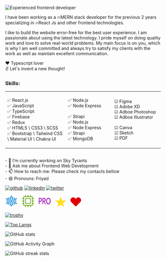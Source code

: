 ![Experienced frontend developer](https://pbs.twimg.com/profile_banners/1568602333617213441/1663051811/1500x500)

I have been working as a 🔥MERN stack developer for the previous 2 years specializing in 🔥React Js and other frontend technologies. 

I like to build the website error-free for the best user experience. I am passionate about using the latest technology. I pride myself on doing quality work and love to solve real-world problems. My main focus is on you, which is why I am well committed and always try to satisfy my clients with the work as well as maintain excellent communication. 

❤ Typescript lover<br/>
✌ Let's invent a new thought!


### Skills:
<table border="0">
 <tr>
    <td>
     <br/>
        ✅ React.js<br/>
        ✅ JavaScript<br/>
        ✅ TypeScript<br/>
        ✅ Firebase<br/>
        ✅ Redux<br/>
        ✅ HTML5 \ CSS3 \ SCSS<br/>
        ✅ Bootstrap \ Tailwind CSS \ Material UI \ Chakra UI <br/><br/>
  </td>
  <td>
   <br/>
       ✅ Node.js<br/>
       ✅ Node Express
   &nbsp;&nbsp;&nbsp;&nbsp;&nbsp;&nbsp;&nbsp;&nbsp;&nbsp;&nbsp;&nbsp;&nbsp;&nbsp;&nbsp;&nbsp;&nbsp;&nbsp;&nbsp;&nbsp;&nbsp;&nbsp;&nbsp;&nbsp;&nbsp;<br/>
       ✅ Strapi <br/>
       ✅ Node.js<br/>
       ✅ Node Express<br/>
       ✅ Strapi <br/>
       ✅ MongoDB<br/>
   <br/>
  </td>
  <td>
   <br/>
       ☑ Figma<br/>
       ☑ Adobe XD<br/>
       ☑ Adboe Photoshop<br/>
       ☑ Adboe Illustrator
   &nbsp;&nbsp;&nbsp;&nbsp;&nbsp;&nbsp;&nbsp;&nbsp;&nbsp;&nbsp;&nbsp;&nbsp;&nbsp;&nbsp;&nbsp;&nbsp;&nbsp;&nbsp;&nbsp;&nbsp;&nbsp;&nbsp;&nbsp;&nbsp;<br/>
       ☑ Canva<br/>
       ☑ Sketch<br/>
       ☑ PDF<br/>
   <br/>
  </td>  
 </tr>
</table>


<br/>
- 🔭 I’m currently working on Sky Tyrants <br/>
- 💬 Ask me about Frontend Web Development <br/>
- 📫 How to reach me: Please check my contacts bellow <br/>
- 😄 Pronouns: Friyad <br/>


[<img src='https://cdn.jsdelivr.net/npm/simple-icons@3.0.1/icons/github.svg' alt='github' height='40'>](https://github.com/friyad)
[<img src='https://cdn.jsdelivr.net/npm/simple-icons@3.0.1/icons/linkedin.svg' alt='linkedin' height='40'>](https://www.linkedin.com/in/riyadhossain2004/)
[<img src='https://cdn.jsdelivr.net/npm/simple-icons@3.0.1/icons/twitter.svg' alt='twitter' height='40'>](https://twitter.com/friyaddev)  

<a href='https://archiveprogram.github.com/'><img src='https://raw.githubusercontent.com/acervenky/animated-github-badges/master/assets/acbadge.gif' width='40' height='40'></a> <a href='https://docs.github.com/en/developers'><img src='https://raw.githubusercontent.com/acervenky/animated-github-badges/master/assets/devbadge.gif' width='40' height='40'></a> <a href='https://github.com/pricing'><img src='https://raw.githubusercontent.com/acervenky/animated-github-badges/master/assets/pro.gif' width='40' height='40'></a> <a href='https://stars.github.com/'><img src='https://raw.githubusercontent.com/acervenky/animated-github-badges/master/assets/starbadge.gif' width='35' height='35'></a> <a href='https://docs.github.com/en/github/supporting-the-open-source-community-with-github-sponsors'><img src='https://raw.githubusercontent.com/acervenky/animated-github-badges/master/assets/sponsorbadge.gif' width='35' height='35'></a> 

[![trophy](https://github-profile-trophy.vercel.app/?username=friyad)](https://github.com/ryo-ma/github-profile-trophy)

[![Top Langs](https://github-readme-stats.vercel.app/api/top-langs/?username=friyad)](https://github.com/anuraghazra/github-readme-stats)

![GitHub stats](https://github-readme-stats.vercel.app/api?username=friyad&show_icons=true&count_private=true)  

![GitHub Activity Graph](https://activity-graph.herokuapp.com/graph?username=friyad)  

![GitHub streak stats](https://github-readme-streak-stats.herokuapp.com/?user=friyad)  
